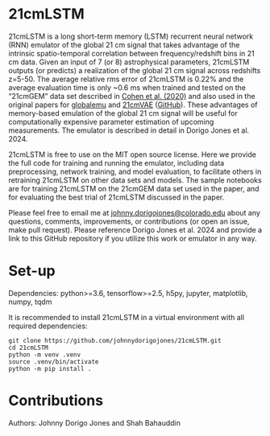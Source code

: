 # 21cmLSTM

21cmLSTM is a long short-term memory (LSTM) recurrent neural network (RNN) emulator of the global 21 cm signal that takes advantage of the intrinsic spatio-temporal correlation between frequency/redshift bins in 21 cm data. Given an input of 7 (or 8) astrophysical parameters, 21cmLSTM outputs (or predicts) a realization of the global 21 cm signal across redshifts z=5-50. The average relative rms error of 21cmLSTM is 0.22% and the average evaluation time is only ~0.6 ms when trained and tested on the “21cmGEM” data set described in [Cohen et al. (2020)](https://ui.adsabs.harvard.edu/abs/2020MNRAS.495.4845C/abstract) and also used in the original papers for [globalemu](https://ui.adsabs.harvard.edu/abs/2021MNRAS.508.2923B/abstract) and [21cmVAE](https://ui.adsabs.harvard.edu/abs/2022ApJ...930...79B/abstract) ([GitHub](https://github.com/christianhbye/21cmVAE)). These advantages of memory-based emulation of the global 21 cm signal will be useful for computationally expensive parameter estimation of upcoming measurements. The emulator is described in detail in Dorigo Jones et al. 2024.

21cmLSTM is free to use on the MIT open source license. Here we provide the full code for training and running the emulator, including data preprocessing, network training, and model evaluation, to facilitate others in retraining 21cmLSTM on other data sets and models. The sample notebooks are for training 21cmLSTM on the 21cmGEM data set used in the paper, and for evaluating the best trial of 21cmLSTM discussed in the paper.

Please feel free to email me at johnny.dorigojones@colorado.edu about any questions, comments, improvements, or contributions (or open an issue, make pull request). Please reference Dorigo Jones et al. 2024 and provide a link to this GitHub repository if you utilize this work or emulator in any way.

# Set-up
Dependencies: python>=3.6, tensorflow>=2.5, h5py, jupyter, matplotlib, numpy, tqdm

It is recommended to install 21cmLSTM in a virtual environment with all required dependencies:
```
git clone https://github.com/johnnydorigojones/21cmLSTM.git
cd 21cmLSTM
python -m venv .venv
source .venv/bin/activate
python -m pip install .
```

# Contributions
Authors: Johnny Dorigo Jones and Shah Bahauddin
